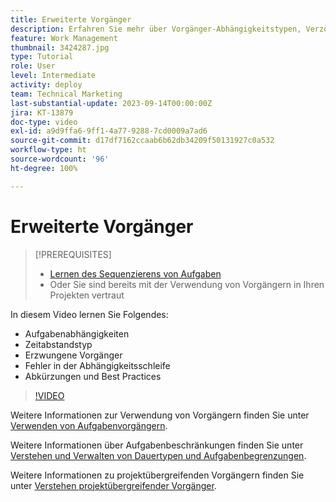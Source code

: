 ```yaml
---
title: Erweiterte Vorgänger
description: Erfahren Sie mehr über Vorgänger-Abhängigkeitstypen, Verzögerungstypen, erzwungene Vorgänger, Fehler in Abhängigkeitsschleifen sowie einige Abkürzungen und Best Practices.
feature: Work Management
thumbnail: 3424287.jpg
type: Tutorial
role: User
level: Intermediate
activity: deploy
team: Technical Marketing
last-substantial-update: 2023-09-14T00:00:00Z
jira: KT-13879
doc-type: video
exl-id: a9d9ffa6-9ff1-4a77-9288-7cd0009a7ad6
source-git-commit: d17df7162ccaab6b62db34209f50131927c0a532
workflow-type: ht
source-wordcount: '96'
ht-degree: 100%

---
```


# Erweiterte Vorgänger


>[!PREREQUISITES]
>
>* [Lernen des Sequenzierens von Aufgaben](https://experienceleague.adobe.com/docs/workfront-learn/tutorials-workfront/manage-work/tasks/learn-to-sequence-tasks.html?lang=de)
>* Oder Sie sind bereits mit der Verwendung von Vorgängern in Ihren Projekten vertraut


In diesem Video lernen Sie Folgendes:

* Aufgabenabhängigkeiten
* Zeitabstandstyp
* Erzwungene Vorgänger
* Fehler in der Abhängigkeitsschleife
* Abkürzungen und Best Practices

>[!VIDEO](https://video.tv.adobe.com/v/3424287/?quality=12&learn=on&enablevpops)

Weitere Informationen zur Verwendung von Vorgängern finden Sie unter [Verwenden von Aufgabenvorgängern](https://experienceleague.adobe.com/docs/workfront/using/manage-work/tasks/use-task-predecessors/use-task-predecessors.html?lang=de).

Weitere Informationen über Aufgabenbeschränkungen finden Sie unter [Verstehen und Verwalten von Dauertypen und Aufgabenbegrenzungen](https://experienceleague.adobe.com/docs/workfront-learn/tutorials-workfront/manage-work/intermediate-projects/understand-and-manage-duration-types-and-task-constraints.html?lang=de).

Weitere Informationen zu projektübergreifenden Vorgängern finden Sie unter [Verstehen projektübergreifender Vorgänger](https://experienceleague.adobe.com/docs/workfront-learn/tutorials-workfront/manage-work/intermediate-projects/understand-cross-project-predecessors.html?lang=de).
